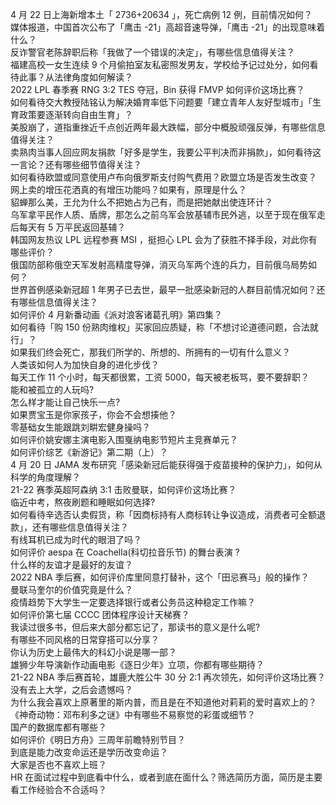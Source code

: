 4 月 22 日上海新增本土「 2736+20634 」，死亡病例 12 例，目前情况如何？  
媒体报道，中国首次公布了「鹰击 -21」高超音速导弹，「鹰击 -21」的出现意味着什么？  
反诈警官老陈辞职后称「我做了一个错误的决定」，有哪些信息值得关注？  
福建高校一女生连续 9 个月偷拍室友私密照发男友，学校给予记过处分，如何看待此事？从法律角度如何解读？  
2022 LPL 春季赛 RNG 3:2 TES 夺冠，Bin 获得 FMVP 如何评价这场比赛？  
如何看待交大教授陆铭认为解决婚育率低下问题要「建立青年人友好型城市」「生育政策要逐渐转向自由生育」？  
美股崩了，道指重挫近千点创近两年最大跌幅，部分中概股顽强反弹，有哪些信息值得关注？  
卖熟肉当事人回应网友捐款「好多是学生，我要公平判决而非捐款」，如何看待这一言论？还有哪些细节值得关注？  
如何看待欧盟或同意使用卢布向俄罗斯支付购气费用？欧盟立场是否发生改变？  
网上卖的增压花洒真的有增压功能吗？如果有，原理是什么？  
貂蝉那么美，王允为什么不把她占为己有，而是把她献出使连环计？  
乌军拿平民作人质、盾牌，那怎么之前乌军会放基辅市民外逃，以至于现在俄军走后每天有 5 万平民返回基辅？  
韩国网友热议 LPL 远程参赛 MSI ，挺担心 LPL 会为了获胜不择手段，对此你有哪些评价？  
俄国防部称俄空天军发射高精度导弹，消灭乌军两个连的兵力，目前俄乌局势如何？  
世界首例感染新冠超 1 年男子已去世，最早一批感染新冠的人群目前情况如何？还有哪些信息值得关注？  
如何评价 4 月新番动画《派对浪客诸葛孔明》第四集？  
如何看待「购 150 份熟肉维权」买家回应质疑，称「不想讨论道德问题，合法就行」？  
如果我们终会死亡，那我们所学的、所想的、所拥有的一切有什么意义？  
人类该如何人为加快自身的进化步伐？  
每天工作 11 个小时，每天都很累，工资 5000，每天被老板骂，要不要辞职？  
能和被孤立的人玩吗?  
怎么样才能让自己快乐一点?  
如果贾宝玉是你家孩子，你会不会想揍他？  
零基础女生能跟跳刘畊宏健身操吗？  
如何评价姚安娜主演电影入围戛纳电影节短片主竞赛单元？  
如何评价综艺《新游记》第二期（上）？  
4 月 20 日 JAMA 发布研究「感染新冠后能获得强于疫苗接种的保护力」，如何从科学的角度理解？  
21-22 赛季英超阿森纳 3:1 击败曼联，如何评价这场比赛？  
临近中考，熬夜刷题和睡眠如何选择?  
如何看待辛选否认卖假货，称「因商标持有人商标转让争议造成，消费者可全额退款」，还有哪些信息值得关注？  
有线耳机已成为时代的眼泪了吗？  
如何评价 aespa 在 Coachella(科切拉音乐节) 的舞台表演 ?  
什么样的友谊才是最好的友谊？  
2022 NBA 季后赛，如何评价库里同意打替补，这个「田忌赛马」般的操作？  
曼联马奎尔的价值究竟是什么？  
疫情趋势下大学生一定要选择银行或者公务员这种稳定工作嘛？  
如何评价第七届 CCCC 团体程序设计天梯赛？  
我读过很多书，但后来大部分都忘记了，那读书的意义是什么呢?  
有哪些不同风格的日常穿搭可以分享？  
你认为历史上最伟大的科幻小说是哪一部？  
雄狮少年导演新作动画电影《逐日少年》立项，你都有哪些期待？  
21-22 NBA 季后赛首轮，雄鹿大胜公牛 30 分 2:1 再次领先，如何评价这场比赛？  
没有去上大学，之后会遗憾吗？  
为什么我会喜欢上原著里的斯内普，而且是在不知道他对莉莉的爱时喜欢上的？  
《神奇动物：邓布利多之谜》中有哪些不易察觉的彩蛋或细节？  
国产的数据库都有哪些？  
如何评价《明日方舟》三周年前瞻特别节目？  
到底是能力改变命运还是学历改变命运？  
大家是否也不喜欢上班？  
HR 在面试过程中到底看中什么，或者到底在面什么？筛选简历方面，简历是主要看工作经验合不合适吗？  

